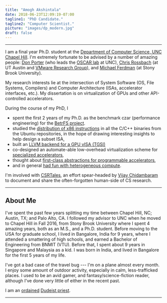 ```yaml
---
title: "Amogh Akshintala"
date: 2018-06-23T12:09:19-07:00
tagline1: "PhD Candidate."
tagline2: "Computer Scientist."
picture: "images/dp_modern.jpg"
draft: false
---
```


---

I am a final year Ph.D. student at the [Department of Computer Science, UNC Chapel Hill](http://cs.unc.edu/). I'm extremely fortunate to be advised by a number of amazing people:
[Don Porter](https://cs.unc.edu/~porter) (who leads the [OSCAR lab](http://oscarlab.github.io) at UNC), [Chris Rossbach](http://www.cs.utexas.edu/~rossbach/) (at UT Austin and [VMware Research Group](https://research.vmware.com/)), and [Michael Ferdman](http://compas.cs.stonybrook.edu/~mferdman/) (at Stony Brook University).

My research interests lie at the intersection of System Software (OS, File Systems, Compilers) and Computer Architecture (ISAs, accelerator interfaces, etc.). My dissertation is on virtualization of GPUs and other API-controlled accelerators.

During the course of my PhD, I
* spent the first 2 years of my Ph.D. as the benchmark czar (performance engineering) for the [BetrFS project](http://www.betrfs.org).
* studied the [distribution of x86 instructions](http://x86instructionpop.com/) in all the C/C++ binaries from the Ubuntu repositories, in the hope of drawing interesting insights to help design a subset ISA,
* built an [LLVM backend for a GPU vISA (TGSI)](https://github.com/aakshintala/llvm)
* co-designed an automate-able low-overhead virtualization scheme for [specialized accelerators](https://aakshintala.com/papers/ava-hotos19.pdf),
* thought about [first-class abstractions for programmable accelerators](https://drive.google.com/file/d/1XNnoErAb5h9FaRoKvfUgypjYvLwja5J9/view?usp=sharing),
* and in general [had fun with heterogeneous compute](https://github.com/aakshintala/darknet).

I'm involved with [CSRTales](https://medium.com/csr-tales), an effort spear-headed by [Vijay Chidambaram](https://www.cs.utexas.edu/~vijay/) to document and share the often-forgotten human-side of CS research.

---

## About Me

I've spent the past few years splitting my time between Chapel Hill, NC; Austin, TX; and Palo Alto, CA. I followed my advisor to UNC when he moved to Chapel Hill in Fall 2016, from Stony Brook University where I spent 4 amazing years, both as an M.S., and a Ph.D. student. Before moving to the USA for graduate school, I lived in Bangalore, India for 9 years, where I attended a smattering of high schools, and earned a Bachelor of Engineering from BNMIT (VTU). Before that, I spent about 9 years in Singapore and Malaysia as a kid. I was born in India, and lived in Bangalore for the first 5 years of my life.

I've got a bad case of the travel bug --- I'm on a plane almost every month. I enjoy some amount of outdoor activity, especially in calm, less-trafficked places. I used to be an avid gamer, and fantasy/science-fiction reader, although I've done very little of either in the recent past.

I am an [ordained](https://dudeism.com/ordcertificate-print.php?ordname=Amogh%20Akshintala&orddate=12/30/2018) [Dudeist priest](https://dudeism.com/).

---
